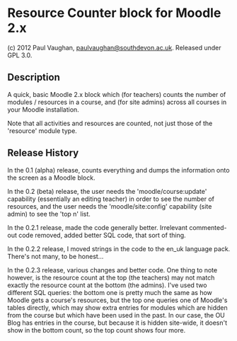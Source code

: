# Resource Counter block for Moodle 2.x

(c) 2012 Paul Vaughan, paulvaughan@southdevon.ac.uk. Released under GPL 3.0. 

## Description

A quick, basic Moodle 2.x block which (for teachers) counts the number of modules / resources in a course, and (for site admins) across all courses in your Moodle installation.

Note that all activities and resources are counted, not just those of the 'resource' module type.

## Release History

In the 0.1 (alpha) release, counts everything and dumps the information onto the screen as a Moodle block.

In the 0.2 (beta) release, the user needs the 'moodle/course:update' capability (essentially an editing teacher) in order to see the number of resources, and the user needs the 'moodle/site:config' capability (site admin) to see the 'top n' list.

In the 0.2.1 release, made the code generally better. Irrelevant commented-out code removed, added better SQL code, that sort of thing.

In the 0.2.2 release, I moved strings in the code to the en_uk language pack. There's not many, to be honest...

In the 0.2.3 release, various changes and better code.  One thing to note however, is the resource count at the top (the teachers) may not match exactly the resource count at the bottom (the admins). I've used two different SQL queries: the bottom one is pretty much the same as how Moodle gets a course's resources, but the top one queries one of Moodle's tables directly, which may show extra entries for modules which are hidden from the course but which have been used in the past.  In our case, the OU Blog has entries in the course, but because it is hidden site-wide, it doesn't show in the bottom count, so the top count shows four more.
